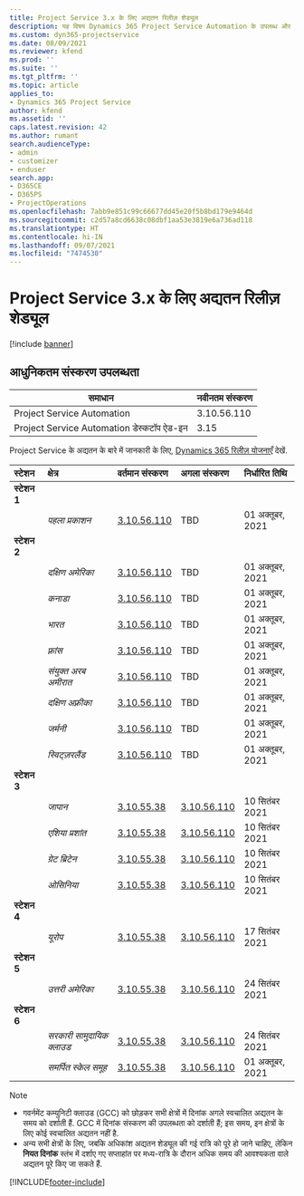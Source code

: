 ```yaml
---
title: Project Service 3.x के लिए अद्यतन रिलीज़ शेड्यूल
description: यह विषय Dynamics 365 Project Service Automation के उपलब्ध और आगामी रिलीज़ के बारे में जानकारी प्रदान करता है.
ms.custom: dyn365-projectservice
ms.date: 08/09/2021
ms.reviewer: kfend
ms.prod: ''
ms.suite: ''
ms.tgt_pltfrm: ''
ms.topic: article
applies_to:
- Dynamics 365 Project Service
author: kfend
ms.assetid: ''
caps.latest.revision: 42
ms.author: rumant
search.audienceType:
- admin
- customizer
- enduser
search.app:
- D365CE
- D365PS
- ProjectOperations
ms.openlocfilehash: 7abb9e851c99c66677dd45e20f5b8bd179e9464d
ms.sourcegitcommit: c2d57a8cd6638c08dbf1aa53e3819e6a736ad118
ms.translationtype: HT
ms.contentlocale: hi-IN
ms.lasthandoff: 09/07/2021
ms.locfileid: "7474530"
---
```

# <a name="update-release-schedule-for-project-service-3x"></a>Project Service 3.x के लिए अद्यतन रिलीज़ शेड्यूल

[!include [banner](../includes/psa-now-project-operations.md)]

## <a name="latest-version-availability"></a>आधुनिकतम संस्करण उपलब्धता

| समाधान  | नवीनतम संस्करण |
|-------|----|
| Project Service Automation    | 3.10.56.110 |
| Project Service Automation डेस्कटॉप ऐड-इन                | 3.15          |

Project Service के अद्यतन के बारे में जानकारी के लिए, [Dynamics 365 रिलीज़ योजनाएँ](/dynamics365/release-plans/) देखें. 

| स्टेशन  | क्षेत्र | वर्तमान संस्करण | अगला संस्करण |  निर्धारित तिथि
| :---   | :---   | :---   | :---   |:---   |         
|<strong>स्टेशन 1</strong> | |  |  | |
| | <i>पहला प्रकाशन</i> | [3.10.56.110](whats-new-ur-35.md) | TBD | 01 अक्तूबर, 2021
|<strong>स्टेशन 2</strong> | |  |  | |
| | <i>दक्षिण अमेरिका</i> | [3.10.56.110](whats-new-ur-35.md) | TBD | 01 अक्तूबर, 2021
| | <i>कनाडा</i> | [3.10.56.110](whats-new-ur-35.md) | TBD | 01 अक्तूबर, 2021
| | <i>भारत</i> | [3.10.56.110](whats-new-ur-35.md) | TBD | 01 अक्तूबर, 2021
| | <i>फ़्रांस</i> | [3.10.56.110](whats-new-ur-35.md) | TBD | 01 अक्तूबर, 2021
| | <i>संयुक्त अरब अमीरात</i> | [3.10.56.110](whats-new-ur-35.md) | TBD | 01 अक्तूबर, 2021
| | <i>दक्षिण अफ़्रीका</i> | [3.10.56.110](whats-new-ur-35.md) | TBD | 01 अक्तूबर, 2021
| | <i>जर्मनी</i> | [3.10.56.110](whats-new-ur-35.md) | TBD | 01 अक्तूबर, 2021
| | <i>स्विट्ज़रलैंड</i> | [3.10.56.110](whats-new-ur-35.md) | TBD | 01 अक्तूबर, 2021
|<strong>स्टेशन 3</strong> | |  |  | |
| | <i>जापान</i> | [3.10.55.38](whats-new-ur-34.md) | [3.10.56.110](whats-new-ur-35.md) | 10 सितंबर 2021
| | <i>एशिया प्रशांत</i> | [3.10.55.38](whats-new-ur-34.md) | [3.10.56.110](whats-new-ur-35.md) | 10 सितंबर 2021
| | <i>ग्रेट ब्रिटेन</i> | [3.10.55.38](whats-new-ur-34.md) | [3.10.56.110](whats-new-ur-35.md) | 10 सितंबर 2021
| | <i>ओसिनिया</i> | [3.10.55.38](whats-new-ur-34.md) | [3.10.56.110](whats-new-ur-35.md) | 10 सितंबर 2021
|<strong>स्टेशन 4</strong> | |  |  | |
| | <i>यूरोप</i> | [3.10.55.38](whats-new-ur-34.md) | [3.10.56.110](whats-new-ur-35.md) | 17 सितंबर 2021
|<strong>स्टेशन 5</strong> | |  |  | |
| | <i>उत्तरी अमेरिका</i> | [3.10.55.38](whats-new-ur-34.md) | [3.10.56.110](whats-new-ur-35.md) | 24 सितंबर 2021
|<strong>स्टेशन 6</strong> | |  |  | |
| | <i>सरकारी सामुदायिक क्लाउड</i> | [3.10.55.38](whats-new-ur-34.md) | [3.10.56.110](whats-new-ur-35.md) | 24 सितंबर 2021
| | <i>समर्पित स्केल समूह</i> | [3.10.55.38](whats-new-ur-34.md) | [3.10.56.110](whats-new-ur-35.md) | 01 अक्तूबर, 2021

>[!Note]
> - गवर्नमेंट कम्युनिटी क्लाउड (GCC) को छोड़कर सभी क्षेत्रों में दिनांक अगले स्वचालित अद्यतन के समय को दर्शाती हैं. GCC में दिनांक संस्करण की उपलब्धता को दर्शाती हैं; इस समय, इन क्षेत्रों के लिए कोई स्वचालित अद्यतन नहीं है.
> - अन्य सभी क्षेत्रों के लिए, जबकि अधिकांश अद्यतन शेड्यूल की गई रात्रि को पूरे हो जाने चाहिए, लेकिन **नियत दिनांक** स्तंभ में दर्शाए गए सप्ताहांत पर मध्य-रात्रि के दौरान अधिक समय की आवश्यकता वाले अद्यतन पूरे किए जा सकते हैं.


[!INCLUDE[footer-include](../includes/footer-banner.md)]

